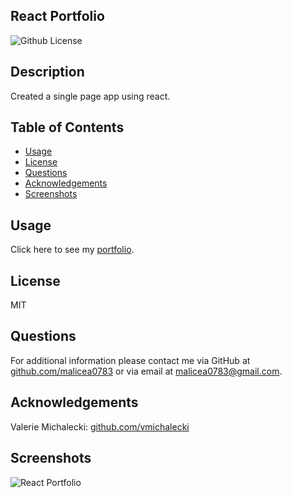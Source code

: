 ## React Portfolio

![Github License](https://img.shields.io/badge/License-MIT-yellow.svg)

## Description

Created a single page app using react.

## Table of Contents

- [Usage](#Usage)
- [License](#License)
- [Questions](#Questions)
- [Acknowledgements](#Acknowledgements)
- [Screenshots](#Screenshots)

## Usage

Click here to see my [portfolio](https://malicea0783.github.io/react-porfolio). 

## License

MIT

## Questions

For additional information please contact me via GitHub at [github.com/malicea0783](https://github.com/malicea0783) or via email at [malicea0783@gmail.com](mailto:malicea0783@gamil.com?subject=[GitHub]%Budget%Tracker).

## Acknowledgements

Valerie Michalecki: [github.com/vmichalecki](https://github.com/vmichalecki)

## Screenshots

![React Portfolio](../../images/react-portfolio.png)
